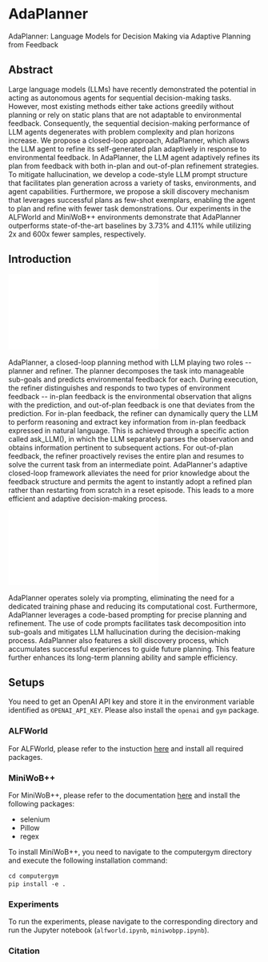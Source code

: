 # AdaPlanner
 AdaPlanner: Language Models for Decision Making via Adaptive Planning from Feedback

## Abstract
Large language models (LLMs) have recently demonstrated the potential in acting as autonomous agents for sequential decision-making tasks. However, most existing methods either take actions greedily without planning or rely on static plans that are not adaptable to environmental feedback. Consequently, the sequential decision-making performance of LLM agents degenerates with problem complexity and plan horizons increase. We propose a closed-loop approach, AdaPlanner, which allows the LLM agent to refine its self-generated plan adaptively in response to environmental feedback. In AdaPlanner, the LLM agent adaptively refines its plan from feedback with both in-plan and out-of-plan refinement strategies. To mitigate hallucination, we develop a code-style LLM prompt structure that facilitates plan generation across a variety of tasks, environments, and agent capabilities. Furthermore, we propose a skill discovery mechanism that leverages successful plans as few-shot exemplars, enabling the agent to plan and refine with fewer task demonstrations. Our experiments in the ALFWorld and MiniWoB++ environments demonstrate that AdaPlanner outperforms state-of-the-art baselines by 3.73% and 4.11% while utilizing 2x and 600x fewer samples, respectively.

## Introduction
![framework](figures/fig-framework.pdf)

AdaPlanner, a closed-loop planning method with LLM playing two roles -- planner and refiner.
The planner decomposes the task into manageable sub-goals and predicts environmental feedback for each.
During execution, the refiner distinguishes and responds to two types of environment feedback -- in-plan feedback is the environmental observation that aligns with the prediction, and out-of-plan feedback is one that deviates from the prediction.
For in-plan feedback, the refiner can dynamically query the LLM to perform reasoning and extract key information from in-plan feedback expressed in natural language.
 This is achieved through a specific action called ask_LLM(), in which the LLM separately parses the observation and obtains information pertinent to subsequent actions.
For out-of-plan feedback, the refiner proactively revises the entire plan and resumes to solve the current task from an intermediate point.
AdaPlanner's adaptive closed-loop framework alleviates the need for prior knowledge about the feedback structure and permits the agent to instantly adopt a refined plan rather than restarting from scratch in a reset episode. This leads to a more efficient and adaptive decision-making process. 

![code](figures/fig-code_illustration.pdf)

AdaPlanner operates solely via prompting, eliminating the need for a dedicated training phase and reducing its computational cost.
Furthermore, AdaPlanner leverages a code-based prompting for precise planning and refinement. The use of code prompts facilitates task decomposition into sub-goals and mitigates LLM hallucination during the decision-making process.
AdaPlanner also features a skill discovery process, which accumulates successful experiences to guide future planning. This feature further enhances its long-term planning ability and sample efficiency.
## Setups
You need to get an OpenAI API key and store it in the environment variable identified as `OPENAI_API_KEY`. Please also install the `openai` and `gym` package.

### ALFWorld
For ALFWorld, please refer to the instuction [here](https://github.com/alfworld/alfworld) and install all required packages.

### MiniWoB++
For MiniWoB++, please refer to the documentation [here](https://miniwob.farama.org/content/getting_started/) and install the following packages:
- selenium
- Pillow
- regex

To install MiniWoB++, you need to navigate to the computergym directory and execute the following installation command:
```
cd computergym
pip install -e .
```

### Experiments
To run the experiments, please navigate to the corresponding directory and run the Jupyter notebook (`alfworld.ipynb`, `miniwobpp.ipynb`).

### Citation


